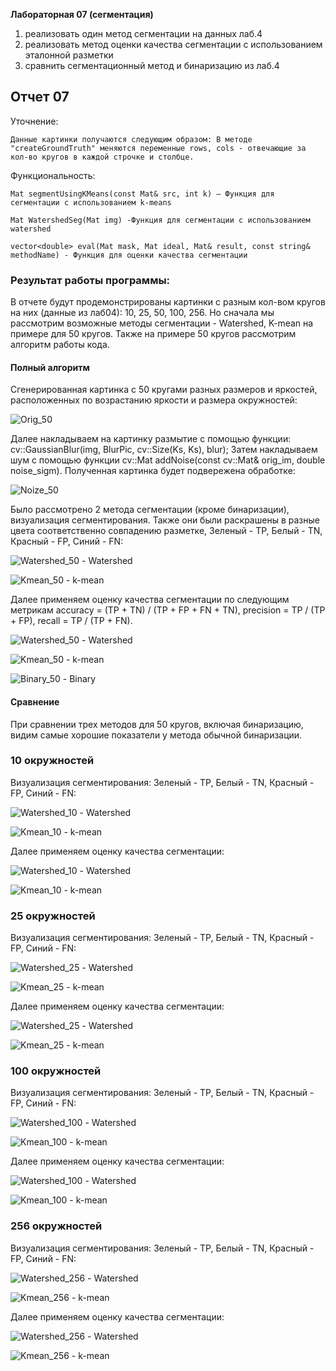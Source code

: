 **Лабораторная 07 (сегментация)**
1. реализовать один метод сегментации на данных лаб.4
2. реализовать метод оценки качества сегментации с использованием эталонной разметки
3. сравнить сегментационный метод и бинаризацию из лаб.4

## **Отчет 07**

Уточнение:

	Данные картинки получаются следующим образом: В методе "createGroundTruth" меняются переменные rows, cols - отвечающие за кол-во кругов в каждой строчке и столбце.
	 
Функциональность:

	Mat segmentUsingKMeans(const Mat& src, int k) – Функция для сегментации с использованием k-means
 
	Mat WatershedSeg(Mat img) -Функция для сегментации с использованием watershed
 
	vector<double> eval(Mat mask, Mat ideal, Mat& result, const string& methodName) - Функция для оценки качества сегментации

### Результат работы программы: 

В отчете будут продемонстрированы картинки с разным кол-вом кругов на них (данные из лаб04): 10, 25, 50, 100, 256. Но сначала мы рассмотрим возможные методы сегментации - Watershed, K-mean на примере для 50 кругов. Также на примере 50 кругов рассмотрим алгоритм работы кода.

#### Полный алгоритм
 Сгенерированная картинка с 50 кругами разных размеров и яркостей, расположенных по возрастанию яркости и размера окружностей:

 ![Orig_50](/prj.lab/lab07/Cir_50/Original.png)

Далее накладываем на картинку размытие с помощью функции: cv::GaussianBlur(img, BlurPic, cv::Size(Ks, Ks), blur);
Затем накладываем шум с помощью функции cv::Mat addNoise(const cv::Mat& orig_im, double noise_sigm). Полученная картинка будет подвережена обработке:

![Noize_50](/prj.lab/lab07/Cir_50/Noisy_Image.png)

Было рассмотрено 2 метода сегментации (кроме бинаризации), визуализация сегментирования. Также они были раскрашены в разные цвета соответственно совпадению разметке, Зеленый - TP, Белый - TN, Красный - FP, Синий - FN:

![Watershed_50](/prj.lab/lab07/Cir_50/Watershed_Evaluation.png) - Watershed

![Kmean_50](/prj.lab/lab07/Cir_50/K-Means_Evaluation.png) - k-mean


Далее применяем оценку качества сегментации по следующим метрикам 
accuracy = (TP + TN) / (TP + FP + FN + TN),
precision = TP / (TP + FP),
recall = TP / (TP + FN).


![Watershed_50](/prj.lab/lab07/Cir_50/Watershed_Segmented.png) - Watershed

![Kmean_50](/prj.lab/lab07/Cir_50/K-Means_Segmented.png) - k-mean

![Binary_50](/prj.lab/lab07/Cir_50/Binary.png) - Binary


#### Сравнение
При сравнении трех методов для 50 кругов, включая бинаризацию, видим самые хорошие показатели у метода обычной бинаризации.

### 10 окружностей

Визуализация сегментирования:
Зеленый - TP, Белый - TN, Красный - FP, Синий - FN:

![Watershed_10](/prj.lab/lab07/Cir_10/Watershed_Evaluation.png) - Watershed

![Kmean_10](/prj.lab/lab07/Cir_10/K-Means_Evaluation.png) - k-mean


Далее применяем оценку качества сегментации:

![Watershed_10](/prj.lab/lab07/Cir_10/Watershed_Segmented.png) - Watershed

![Kmean_10](/prj.lab/lab07/Cir_10/K-Means_Segmented.png) - k-mean

### 25 окружностей

Визуализация сегментирования:
Зеленый - TP, Белый - TN, Красный - FP, Синий - FN:

![Watershed_25](/prj.lab/lab07/Cir_25/Watershed_Evaluation.png) - Watershed

![Kmean_25](/prj.lab/lab07/Cir_25/K-Means_Evaluation.png) - k-mean


Далее применяем оценку качества сегментации:

![Watershed_25](/prj.lab/lab07/Cir_25/Watershed_Segmented.png) - Watershed

![Kmean_25](/prj.lab/lab07/Cir_25/K-Means_Segmented.png) - k-mean

### 100 окружностей

Визуализация сегментирования:
Зеленый - TP, Белый - TN, Красный - FP, Синий - FN:

![Watershed_100](/prj.lab/lab07/Cir_100/Watershed_Evaluation.png) - Watershed

![Kmean_100](/prj.lab/lab07/Cir_100/K-Means_Evaluation.png) - k-mean


Далее применяем оценку качества сегментации:

![Watershed_100](/prj.lab/lab07/Cir_100/Watershed_Segmented.png) - Watershed

![Kmean_100](/prj.lab/lab07/Cir_100/K-Means_Segmented.png) - k-mean

### 256 окружностей

Визуализация сегментирования:
Зеленый - TP, Белый - TN, Красный - FP, Синий - FN:

![Watershed_256](/prj.lab/lab07/Cir_256/Watershed_Evaluation.png) - Watershed

![Kmean_256](/prj.lab/lab07/Cir_256/K-Means_Evaluation.png) - k-mean


Далее применяем оценку качества сегментации:

![Watershed_256](/prj.lab/lab07/Cir_256/Watershed_Segmented.png) - Watershed

![Kmean_256](/prj.lab/lab07/Cir_256/K-Means_Segmented.png) - k-mean

